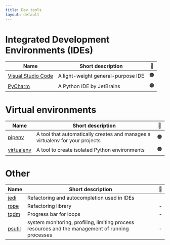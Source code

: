 ```yaml
---
title: Dev tools
layout: default
---
```


# Integrated Development Environments (IDEs)
| Name     | Short description | 🚥 |
| -------- | ------------------| ---------------|
| [Visual Studio Code](https://code.visualstudio.com/docs) | A light-weight general-purpose IDE | 🟠 |
| [PyCharm](https://www.jetbrains.com/pycharm/) | A Python IDE by JetBrains | 🟠 |

# Virtual environments

 Name     | Short description | 🚥 |
| -------- | ------------------| ---------------|
| [pipenv](https://pipenv.pypa.io/en/latest/) | A tool that automatically creates and manages a virtualenv for your projects | 🟠 |
| [virtualenv](https://virtualenv.pypa.io/en/latest/) | A tool to create isolated Python environments | 🟠 |

# Other
| Name     | Short description | 🚥 |
| -------- | ------------------| ---------------|
| [jedi](https://jedi.readthedocs.io/en/latest/) | Refactoring and autocompletion used in IDEs| |
| [rope](https://rope.readthedocs.io/en/latest/overview.html) | Refactoring library | - |
| [tqdm](https://pypi.org/project/tqdm/2.2.3/) | Progress bar for loops | - |
| [psutil](https://psutil.readthedocs.io/en/latest/) | system monitoring, profiling, limiting process resources and the management of running processes | - |

